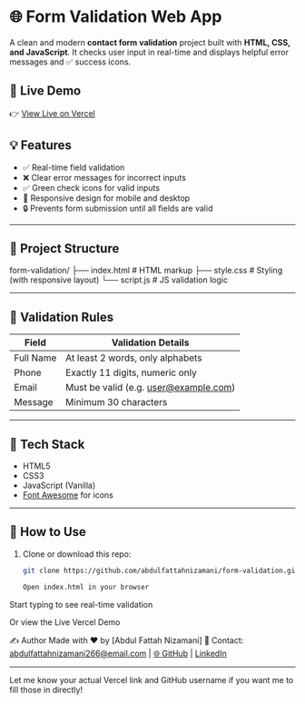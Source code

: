 # 🌐 Form Validation Web App

A clean and modern **contact form validation** project built with **HTML, CSS, and JavaScript**. It checks user input in real-time and displays helpful error messages and ✅ success icons.

## 🔗 Live Demo

👉 [View Live on Vercel](https://form-validation-sigma-six.vercel.app/)  



## 💡 Features

- ✅ Real-time field validation
- ❌ Clear error messages for incorrect inputs
- ✅ Green check icons for valid inputs
- 📱 Responsive design for mobile and desktop
- 🔒 Prevents form submission until all fields are valid

---

## 📁 Project Structure

form-validation/
├── index.html # HTML markup
├── style.css # Styling (with responsive layout)
└── script.js # JS validation logic


---

## 📜 Validation Rules

| Field     | Validation Details                            |
|-----------|-----------------------------------------------|
| Full Name | At least 2 words, only alphabets              |
| Phone     | Exactly 11 digits, numeric only               |
| Email     | Must be valid (e.g. user@example.com)         |
| Message   | Minimum 30 characters                         |

---

## 🚀 Tech Stack

- HTML5
- CSS3
- JavaScript (Vanilla)
- [Font Awesome](https://fontawesome.com) for icons

---

## 🧪 How to Use

1. Clone or download this repo:
   ```bash
   git clone https://github.com/abdulfattahnizamani/form-validation.git
   
   Open index.html in your browser


Start typing to see real-time validation

Or view the Live Vercel Demo

✍️ Author
Made with ❤️ by [Abdul Fattah Nizamani]
📧 Contact: abdulfattahnizamani266@email.com |
[🌐 GitHub](https://github.com/fattahniz) | [LinkedIn](https://linkedin.com/in/fattahniz)


---

Let me know your actual Vercel link and GitHub username if you want me to fill those in directly!

